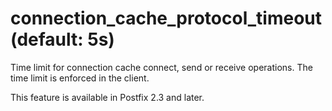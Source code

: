 # connection_cache_protocol_timeout (default: 5s)
 Time limit for connection cache connect, send or receive
operations. The time limit is enforced in the client. 


 This feature is available in Postfix 2.3 and later. 


